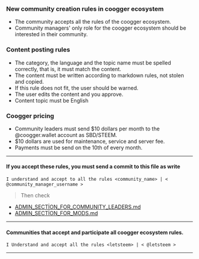 ### New community creation rules in coogger ecosystem
- The community accepts all the rules of the coogger ecosystem.
- Community managers' only role for the coogger ecosystem should be interested in their community.

### Content posting rules

- The category, the language and the topic name must be spelled correctly, that is, it must match the content.
- The content must be written according to markdown rules, not stolen and copied.
- If this rule does not fit, the user should be warned.
- The user edits the content and you approve.
- Content topic must be English

### Coogger pricing

- Community leaders must send $10 dollars per month to the @coogger.wallet account as SBD/STEEM.
- $10 dollars are used for maintenance, service and server fee.
- Payments must be send on the 10th of every month.
-------

#### If you accept these rules, you must send a commit to this file as write
```
I understand and accept to all the rules <community_name> | < @community_manager_username >
```

>Then check 
- [ADMIN_SECTİON_FOR_COMMUNITY_LEADERS.md](https://github.com/coogger/coogger/blob/super-coogger/ADMIN_SECT%C4%B0ON_FOR_COMMUNITY_LEADERS.md)
- [ADMIN_SECTİON_FOR_MODS.md](https://github.com/coogger/coogger/blob/super-coogger/ADMIN_SECT%C4%B0ON_FOR_MODS.md)
-----------------------

#### Communities that accept and participate all coogger ecosystem rules.

```
I Understand and accept all the rules <letsteem> | < @letsteem >
```

---------
